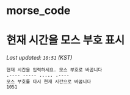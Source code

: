 # morse_code
# 현재 시간을 모스 부호 표시
<!-- MORSE_TIME_START -->
_Last updated: `10:51` (KST)_

```
현재 시간을 입력하세요. 모스 부호로 바꿉니다
.---- ----- ..... .----
모스 부호를 다시 현재 시간으로 바꿉니다
1051
```
<!-- MORSE_TIME_END -->
